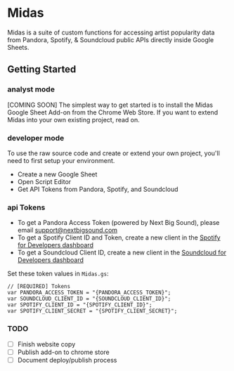# Midas

Midas is a suite of custom functions for accessing artist popularity data from Pandora, Spotify, & Soundcloud public APIs directly inside Google Sheets.

## Getting Started

### analyst mode

[COMING SOON] The simplest way to get started is to install the Midas Google Sheet Add-on from the Chrome Web Store. If you want to extend Midas into your own existing project, read on.

### developer mode

To use the raw source code and create or extend your own project, you'll need to first setup your environment.

- Create a new Google Sheet
- Open Script Editor
- Get API Tokens from Pandora, Spotify, and Soundcloud

### api Tokens

- To get a Pandora Access Token (powered by Next Big Sound), please email support@nextbigsound.com
- To get a Spotify Client ID and Token, create a new client in the [Spotify for Developers dashboard](https://developer.spotify.com/dashboard/applications)
- To get a Soundcloud Client ID, create a new client in the [Soundcloud for Developers dashboard](https://soundcloud.com/you/apps)

Set these token values in `Midas.gs`:

```
// [REQUIRED] Tokens
var PANDORA_ACCESS_TOKEN = "{PANDORA_ACCESS_TOKEN}";
var SOUNDCLOUD_CLIENT_ID = "{SOUNDCLOUD_CLIENT_ID}";
var SPOTIFY_CLIENT_ID = "{SPOTIFY_CLIENT_ID}";
var SPOTIFY_CLIENT_SECRET = "{SPOTIFY_CLIENT_SECRET}";
```


### TODO

- [ ] Finish website copy
- [ ] Publish add-on to chrome store
- [ ] Document deploy/publish process